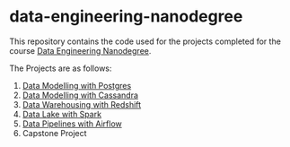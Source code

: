 # data-engineering-nanodegree

This repository contains the code used for the projects completed for the course [Data Engineering Nanodegree](https://www.udacity.com/course/data-engineer-nanodegree--nd027).

The Projects are as follows:
1. [Data Modelling with Postgres](/data-modelling-with-postgres/)
2. [Data Modelling with Cassandra](/data-modelling-with-cassandra/cassandra_project.ipynb)
3. [Data Warehousing with Redshift](/data-warehousing-with-redshift/)
4. [Data Lake with Spark](/data-lake-with-spark/)
5. [Data Pipelines with Airflow](/data-pipelines-with-airflow/)
6. Capstone Project